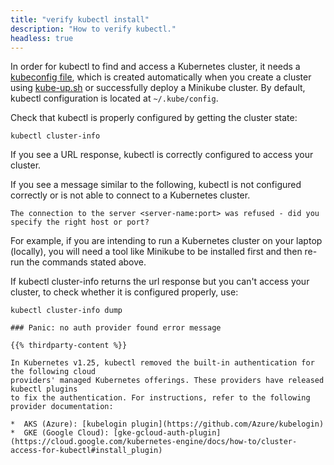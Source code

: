 ```yaml
---
title: "verify kubectl install"
description: "How to verify kubectl."
headless: true
---
```


In order for kubectl to find and access a Kubernetes cluster, it needs a
[kubeconfig file](/docs/concepts/configuration/organize-cluster-access-kubeconfig/),
which is created automatically when you create a cluster using
[kube-up.sh](https://github.com/kubernetes/kubernetes/blob/master/cluster/kube-up.sh)
or successfully deploy a Minikube cluster.
By default, kubectl configuration is located at `~/.kube/config`.

Check that kubectl is properly configured by getting the cluster state:

```shell
kubectl cluster-info
```

If you see a URL response, kubectl is correctly configured to access your cluster.

If you see a message similar to the following, kubectl is not configured correctly or is not able to connect to a Kubernetes cluster.

```
The connection to the server <server-name:port> was refused - did you specify the right host or port?
```

For example, if you are intending to run a Kubernetes cluster on your laptop (locally), you will need a tool like Minikube to be installed first and then re-run the commands stated above.

If kubectl cluster-info returns the url response but you can't access your cluster, to check whether it is configured properly, use:

```shell
kubectl cluster-info dump
```

```
### Panic: no auth provider found error message

{{% thirdparty-content %}}

In Kubernetes v1.25, kubectl removed the built-in authentication for the following cloud
providers' managed Kubernetes offerings. These providers have released kubectl plugins
to fix the authentication. For instructions, refer to the following provider documentation:

*  AKS (Azure): [kubelogin plugin](https://github.com/Azure/kubelogin)
*  GKE (Google Cloud): [gke-gcloud-auth-plugin](https://cloud.google.com/kubernetes-engine/docs/how-to/cluster-access-for-kubectl#install_plugin)
```